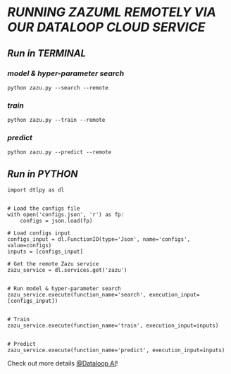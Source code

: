 # *RUNNING ZAZUML REMOTELY VIA OUR DATALOOP CLOUD SERVICE*

## *Run in TERMINAL*

### *model & hyper-parameter search*
```
python zazu.py --search --remote
```
### *train*
```
python zazu.py --train --remote
```
### *predict*
```
python zazu.py --predict --remote
```

## *Run in PYTHON*
```
import dtlpy as dl


# Load the configs file
with open('configs.json', 'r') as fp:
    configs = json.load(fp)

# Load configs input
configs_input = dl.FunctionIO(type='Json', name='configs', value=configs)
inputs = [configs_input]

# Get the remote Zazu service
zazu_service = dl.services.get('zazu')


# Run model & hyper-parameter search
zazu_service.execute(function_name='search', execution_input=[configs_input])


# Train
zazu_service.execute(function_name='train', execution_input=inputs)


# Predict
zazu_service.execute(function_name='predict', execution_input=inputs)
```

Check out more details [@Dataloop AI](https://dataloop.ai/)!